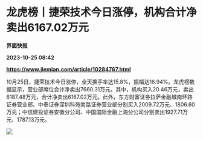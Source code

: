 # 龙虎榜丨捷荣技术今日涨停，机构合计净卖出6167.02万元
**界面快报**

**2023-10-25 08:42**

**https://www.jiemian.com/article/10284767.html**

10月25日，捷荣技术今日涨停，全天换手率达15.8%，振幅达16.94%。龙虎榜数据显示，营业部席位合计净卖出7660.31万元。其中，机构买入20.46万元，卖出6187.48万元，合计净卖出6167.02万元。此外，东方财富证券拉萨金融城南环路证券营业部、中泰证券深圳科苑南路证券营业部分别买入2009.72万元、1806.60万元；中信建投证券安徽分公司、中国国际金融上海分公司分别卖出1927.71万元、1787.13万元。

![](https://img1.jiemian.com/101/original/20231025/169822321210756800_a700xH.png)